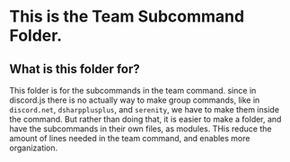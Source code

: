 # This is the Team Subcommand Folder.
## What is this folder for?
This folder is for the subcommands in the team command. since in discord.js there is no actually way to make group commands, like in `discord.net`, `dsharpplusplus`, and `serenity`, we have to make them inside the command. But rather than doing that, it is easier to make a folder, and have the subcommands in their own files, as modules. THis reduce the amount of lines needed in the team command, and enables more organization.